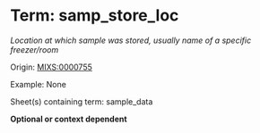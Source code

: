 # Term: samp_store_loc

*Location at which sample was stored, usually name of a specific freezer/room*

Origin: [MIXS:0000755](https://w3id.org/mixs/0000755)

Example: None

Sheet(s) containing term: sample_data

**Optional or context dependent**